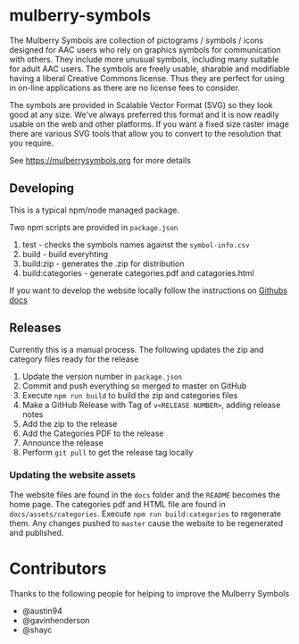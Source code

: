 # mulberry-symbols

The Mulberry Symbols are collection of pictograms / symbols / icons designed for AAC users who rely on graphics symbols for communication with others. They include more unusual symbols, including many suitable for adult AAC users. The symbols are freely usable, sharable and modifiable having a liberal Creative Commons license. Thus they are perfect for using in on-line applications as there are no license fees to consider.

The symbols are provided in Scalable Vector Format (SVG) so they look good at any size. We've always preferred this format and it is now readily usable on the web and other platforms. If you want a fixed size raster image there are various SVG tools that allow you to convert to the resolution that you require.

See https://mulberrysymbols.org for more details

## Developing

This is a typical npm/node managed package.

Two npm scripts are provided in `package.json`

1. test - checks the symbols names against the `symbol-info.csv`
1. build - build everyhting
1. build:zip - generates the .zip for distribution
1. build:categories - generate categories.pdf and catagories.html

If you want to develop the website locally follow the instructions on [Githubs docs](https://help.github.com/articles/setting-up-your-github-pages-site-locally-with-jekyll/)

## Releases

Currently this is a manual process. The following updates the zip and category files ready for the release

1. Update the version number in `package.json`
1. Commit and push everything so merged to master on GitHub
1. Execute `npm run build` to build the zip and categories files
1. Make a GitHub Release with Tag of `v<RELEASE NUMBER>`, adding release notes
1. Add the zip to the release
1. Add the Categories PDF to the release
1. Announce the release
1. Perform `git pull` to get the release tag locally

### Updating the website assets

The website files are found in the `docs` folder and the `README` becomes the home page.
The categories pdf and HTML file are found in `docs/assets/categories`. Execute `npm run build:categories` to regenerate them.
Any changes pushed to `master` cause the website to be regenerated and published.

# Contributors

Thanks to the following people for helping to improve the Mulberry Symbols

- @austin94
- @gavinhenderson
- @shayc
